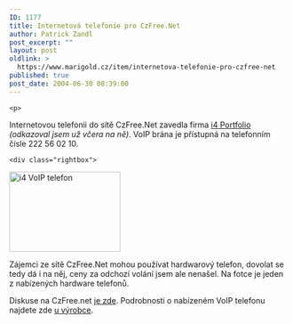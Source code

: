 ```yaml
---
ID: 1177
title: Internetová telefonie pro CzFree.Net
author: Patrick Zandl
post_excerpt: ""
layout: post
oldlink: >
  https://www.marigold.cz/item/internetova-telefonie-pro-czfree-net
published: true
post_date: 2004-06-30 08:39:00
---
```

	<p>
Internetovou telefonii do sítě CzFree.Net zavedla firma <a href="http://www.i4shop.net">i4 Portfolio</a> <em>(odkazoval jsem už včera na ně).</em> VoIP brána je přístupná na telefonním čísle 222 56 02 10.</p>

	<div class="rightbox">
<img src="/wp-content/uploads/20040630-i4-voip.gif" alt="i4 VoIP telefon" width="200" height="144" /> </div>
	<p>
Zájemci ze sítě CzFree.Net mohou používat hardwarový telefon, dovolat se tedy dá i na něj, ceny za odchozí volání jsem ale nenašel. Na fotce je jeden z nabízených hardware telefonů.</p>
<p>
Diskuse na CzFree.net <a href="http://www.czfree.net/forum/showthread.php?postid=96125">je zde</a>. Podrobnosti o nabízeném VoIP telefonu najdete zde <a href="http://www.stt.com.tw/ip_phone.htm">u výrobce</a>.</p>
